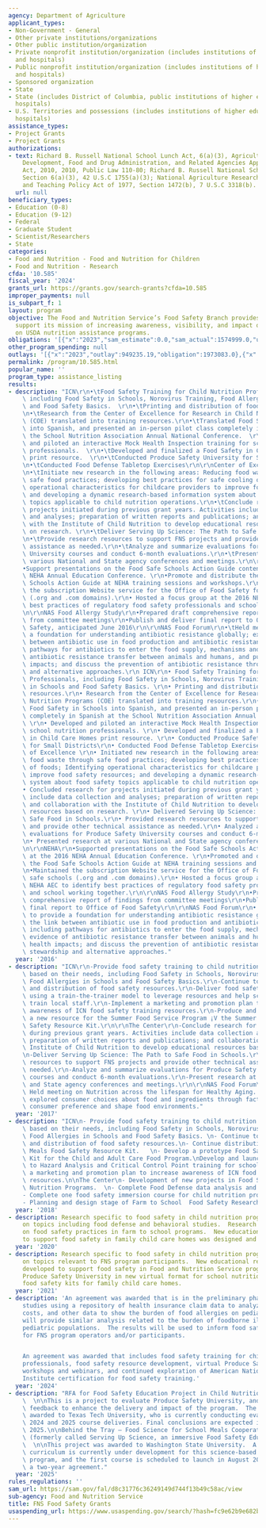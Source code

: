```yaml
---
agency: Department of Agriculture
applicant_types:
- Non-Government - General
- Other private institutions/organizations
- Other public institution/organization
- Private nonprofit institution/organization (includes institutions of higher education
  and hospitals)
- Public nonprofit institution/organization (includes institutions of higher education
  and hospitals)
- Sponsored organization
- State
- State (includes District of Columbia, public institutions of higher education and
  hospitals)
- U.S. Territories and possessions (includes institutions of higher education and
  hospitals)
assistance_types:
- Project Grants
- Project Grants
authorizations:
- text: Richard B. Russell National School Lunch Act, 6(a)(3), Agriculture, Rural
    Development, Food and Drug Administration, and Related Agencies Appropriations
    Act, 2010, 2010, Public Law 110-80; Richard B. Russell National School Lunch Act,
    Section 6(a)(3), 42 U.S.C 1755(a)(3); National Agriculture Research, Extension,
    and Teaching Policy Act of 1977, Section 1472(b), 7 U.S.C 3318(b).
  url: null
beneficiary_types:
- Education (0-8)
- Education (9-12)
- Federal
- Graduate Student
- Scientist/Researchers
- State
categories:
- Food and Nutrition - Food and Nutrition for Children
- Food and Nutrition - Research
cfda: '10.585'
fiscal_year: '2024'
grants_url: https://grants.gov/search-grants?cfda=10.585
improper_payments: null
is_subpart_f: 1
layout: program
objective: The Food and Nutrition Service’s Food Safety Branch provides funding to
  support its mission of increasing awareness, visibility, and impact of food safety
  on USDA nutrition assistance programs.
obligations: '[{"x":"2023","sam_estimate":0.0,"sam_actual":1574999.0,"usa_spending_actual":1973083.0},{"x":"2024","sam_estimate":0.0,"sam_actual":1175000.0,"usa_spending_actual":642788.45},{"x":"2025","sam_estimate":0.0,"sam_actual":1350000.0,"usa_spending_actual":271732.36}]'
other_program_spending: null
outlays: '[{"x":"2023","outlay":949235.19,"obligation":1973083.0},{"x":"2024","outlay":117119.37,"obligation":570660.0},{"x":"2025","outlay":212874.74,"obligation":637500.0}]'
permalink: /program/10.585.html
popular_name: ''
program_type: assistance_listing
results:
- description: "ICN\r\n•\tFood Safety Training for Child Nutrition Professionals,\
    \ including Food Safety in Schools, Norovirus Training, Food Allergies in Schools\
    \ and Food Safety Basics.  \r\n•\tPrinting and distribution of food safety resources.\r\
    \n•\tResearch from the Center of Excellence for Research in Child Nutrition Programs\
    \ (COE) translated into training resources.\r\n•\tTranslated Food Safety in Schools\
    \ into Spanish, and presented an in-person pilot class completely in Spanish at\
    \ the School Nutrition Association Annual National Conference.  \r\n•\tDeveloped\
    \ and piloted an interactive Mock Health Inspection training for school nutrition\
    \ professionals.  \r\n•\tDeveloped and finalized a Food Safety in Child Care Homes\
    \ print resource.  \r\n•\tConducted Produce Safety University for Small Districts\r\
    \n•\tConducted Food Defense Tabletop Exercises\r\n\r\nCenter of Excellence  \r\
    \n•\tInitiate new research in the following areas: Reducing food waste through\
    \ safe food practices; developing best practices for safe cooling of foods; Identifying\
    \ operational characteristics for childcare providers to improve food safety resources;\
    \ and developing a dynamic research-based information system about food safety\
    \ topics applicable to child nutrition operations.\r\n•\tConclude research for\
    \ projects initiated during previous grant years. Activities include data collection\
    \ and analyses; preparation of written reports and publications; and collaboration\
    \ with the Institute of Child Nutrition to develop educational resources based\
    \ on research. \r\n•\tDeliver Serving Up Science: The Path to Safe Food in Schools.\r\
    \n•\tProvide research resources to support FNS projects and provide other technical\
    \ assistance as needed.\r\n•\tAnalyze and summarize evaluations for Produce Safety\
    \ University courses and conduct 6-month evaluations.\r\n•\tPresent research at\
    \ various National and State agency conferences and meetings.\r\n\r\nNEHA\r\n\
    •Support presentations on the Food Safe Schools Action Guide content at the 2016\
    \ NEHA Annual Education Conference. \r\n•Promote and distribute the Food Safe\
    \ Schools Action Guide at NEHA training sessions and workshops.\r\n•Maintained\
    \ the subscription Website service for the Office of Food Safety food safe schools\
    \ (.org and .com domains).\r\n• Hosted a focus group at the 2016 NEHA AEC to identify\
    \ best practices of regulatory food safety professionals and school working together.\r\
    \n\r\nNAS Food Allergy Study\r\n•Prepared draft comprehensive report of findings\
    \ from committee meetings\r\n•Publish and deliver final report to Office of Food\
    \ Safety, anticipated June 2016\r\n\r\nNAS Food Forum\r\n•\tHeld meeting to provide\
    \ a foundation for understanding antibiotic resistance globally; explore the link\
    \ between antibiotic use in food production and antibiotic resistance, including\
    \ pathways for antibiotics to enter the food supply, mechanisms and evidence of\
    \ antibiotic resistance transfer between animals and humans, and public health\
    \ impacts; and discuss the prevention of antibiotic resistance through stewardship\
    \ and alternative approaches.\r\n ICN\r\n• Food Safety Training for Child Nutrition\
    \ Professionals, including Food Safety in Schools, Norovirus Training, Food Allergies\
    \ in Schools and Food Safety Basics. \r\n• Printing and distribution of food safety\
    \ resources.\r\n• Research from the Center of Excellence for Research in Child\
    \ Nutrition Programs (COE) translated into training resources.\r\n• Translated\
    \ Food Safety in Schools into Spanish, and presented an in-person pilot class\
    \ completely in Spanish at the School Nutrition Association Annual National Conference.\
    \ \r\n• Developed and piloted an interactive Mock Health Inspection training for\
    \ school nutrition professionals. \r\n• Developed and finalized a Food Safety\
    \ in Child Care Homes print resource. \r\n• Conducted Produce Safety University\
    \ for Small Districts\r\n• Conducted Food Defense Tabletop Exercises\r\n\r\nCenter\
    \ of Excellence \r\n• Initiated new research in the following areas: Reducing\
    \ food waste through safe food practices; developing best practices for safe cooling\
    \ of foods; Identifying operational characteristics for childcare providers to\
    \ improve food safety resources; and developing a dynamic research-based information\
    \ system about food safety topics applicable to child nutrition operations.\r\n\
    • Concluded research for projects initiated during previous grant years. Activities\
    \ include data collection and analyses; preparation of written reports and publications;\
    \ and collaboration with the Institute of Child Nutrition to develop educational\
    \ resources based on research. \r\n• Delivered Serving Up Science: The Path to\
    \ Safe Food in Schools.\r\n• Provided research resources to support FNS projects\
    \ and provide other technical assistance as needed.\r\n• Analyzed and summarize\
    \ evaluations for Produce Safety University courses and conduct 6-month evaluations.\r\
    \n• Presented research at various National and State agency conferences and meetings.\r\
    \n\r\nNEHA\r\n•Supported presentations on the Food Safe Schools Action Guide content\
    \ at the 2016 NEHA Annual Education Conference. \r\n•Promoted and distributed\
    \ the Food Safe Schools Action Guide at NEHA training sessions and workshops.\r\
    \n•Maintained the subscription Website service for the Office of Food Safety food\
    \ safe schools (.org and .com domains).\r\n• Hosted a focus group at the 2016\
    \ NEHA AEC to identify best practices of regulatory food safety professionals\
    \ and school working together.\r\n\r\nNAS Food Allergy Study\r\n•Prepared draft\
    \ comprehensive report of findings from committee meetings\r\n•Published and deliver\
    \ final report to Office of Food Safety\r\n\r\nNAS Food Forum\r\n• Held meeting\
    \ to provide a foundation for understanding antibiotic resistance globally; explore\
    \ the link between antibiotic use in food production and antibiotic resistance,\
    \ including pathways for antibiotics to enter the food supply, mechanisms and\
    \ evidence of antibiotic resistance transfer between animals and humans, and public\
    \ health impacts; and discuss the prevention of antibiotic resistance through\
    \ stewardship and alternative approaches."
  year: '2016'
- description: "ICN\r\n-Provide food safety training to child nutrition professionals\
    \ based on their needs, including Food Safety in Schools, Norovirus Training,\
    \ Food Allergies in Schools and Food Safety Basics.\r\n-Continue to provide printing\
    \ and distribution of food safety resources.\r\n-Deliver food safety training\
    \ using a train-the-trainer model to leverage resources and help school districts\
    \ train local staff.\r\n-Implement a marketing and promotion plan to increase\
    \ awareness of ICN food safety training resources.\r\n-Produce and distribute\
    \ a new resource for the Summer Food Service Program ¡V the Summer Meals Food\
    \ Safety Resource Kit.\r\n\r\nThe Center\r\n-Conclude research for projects initiated\
    \ during previous grant years. Activities include data collection and analysis;\
    \ preparation of written reports and publications; and collaboration with the\
    \ Institute of Child Nutrition to develop educational resources based on research.\r\
    \n-Deliver Serving Up Science: The Path to Safe Food in Schools.\r\n-Provide research\
    \ resources to support FNS projects and provide other technical assistance as\
    \ needed.\r\n-Analyze and summarize evaluations for Produce Safety University\
    \ courses and conduct 6-month evaluations.\r\n-Present research at various National\
    \ and State agency conferences and meetings.\r\n\r\nNAS Food Forum\r\n\r\n„X-\
    \ Held meeting on Nutrition across the lifespan for Healthy Aging.  The meeting\
    \ explored consumer choices about food and ingredients through factors that drive\
    \ consumer preference and shape food environments."
  year: '2017'
- description: "ICN\n- Provide food safety training to child nutrition professionals\
    \ based on their needs, including Food Safety in Schools, Norovirus Training,\
    \ Food Allergies in Schools and Food Safety Basics. \n- Continue to provide printing\
    \ and distribution of food safety resources.\n- Continue distribution of the Summer\
    \ Meals Food Safety Resource Kit.   \n- Develop a prototype Food Safety Resource\
    \ Kit for the Child and Adult Care Food Program.\nDevelop and launch online introduction\
    \ to Hazard Analysis and Critical Control Point training for schools.\n- Implement\
    \ a marketing and promotion plan to increase awareness of ICN food safety training\
    \ resources.\n\nThe Center\n- Development of new projects in Food Safety in Child\
    \ Nutrition Programs.  \n- Complete Food Defense data analysis and reporting.\n\
    - Complete one food safety immersion course for child nutrition professionals.\n\
    - Planning and design stage of Farm to School  Food Safety Research Project."
  year: '2018'
- description: Research specific to food safety in child nutrition programs was published
    on topics including food defense and behavioral studies.  Research was initiated
    on food safety practices in farm to school programs.  New educational resources
    to support food safety in family child care homes was designed and prototyped.
  year: '2020'
- description: Research specific to food safety in child nutrition programs was published
    on topics relevant to FNS program participants.  New educational resources were
    developed to support food safety in Food and Nutrition Service programs.  Delivered
    Produce Safety University in new virtual format for school nutrition professionals.  Distributed
    food safety kits for family child care homes.
  year: '2021'
- description: 'An agreement was awarded that is in the preliminary phase of designing
    studies using a repository of health insurance claim data to analyze prevalence,
    costs, and other data to show the burden of food allergies on pediatric populations.  They
    will provide similar analysis related to the burden of foodborne illnesses in
    pediatric populations.  The results will be used to inform food safety resources
    for FNS program operators and/or participants.


    An agreement was awarded that includes food safety training for child nutrition
    professionals, food safety resource development, virtual Produce Safety University
    workshops and webinars, and continued exploration of American National Standards
    Institute certification for food safety training.'
  year: '2024'
- description: "RFA for Food Safety Education Project in Child Nutrition Programs:\
    \  \n\nThis is a project to evaluate Produce Safety University, and provide evidence-based\
    \ feedback to enhance the delivery and impact of the program.  The project was\
    \ awarded to Texas Tech University, who is currently conducting evaluations of\
    \ 2024 and 2025 course deliveries. Final conclusions are expected in September\
    \ 2025.\n\nBehind the Tray – Food Science for School Meals Cooperative Agreement\
    \ (formerly called Serving Up Science, an immersive Food Safety Education Program):\
    \  \n\nThis project was awarded to Washington State University.  A new, enhanced,\
    \ curriculum is currently under development for this science-based immersive education\
    \ program, and the first course is scheduled to launch in August 2025.  This is\
    \ a two-year agreement."
  year: '2025'
rules_regulations: ''
sam_url: https://sam.gov/fal/d8c31776c36249149d744f13b49c58ac/view
sub-agency: Food and Nutrition Service
title: FNS Food Safety Grants
usaspending_url: https://www.usaspending.gov/search/?hash=fc9e62b9e682bdad21e924a9111a9d83
---
```

